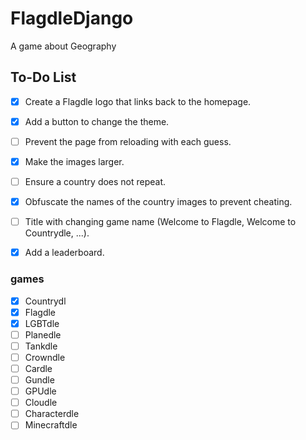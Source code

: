 # FlagdleDjango
A game about Geography

## To-Do List

- [X] Create a Flagdle logo that links back to the homepage.
- [X] Add a button to change the theme.
- [ ] Prevent the page from reloading with each guess.
- [X] Make the images larger.
- [ ] Ensure a country does not repeat.
- [X] Obfuscate the names of the country images to prevent cheating.
- [ ] Title with changing game name (Welcome to Flagdle, Welcome to Countrydle, ...).
- [x] Add a leaderboard.


### games

- [X] Countrydl
- [X] Flagdle
- [X] LGBTdle
- [ ] Planedle
- [ ] Tankdle
- [ ] Crowndle
- [ ] Cardle
- [ ] Gundle
- [ ] GPUdle
- [ ] Cloudle
- [ ] Characterdle
- [ ] Minecraftdle